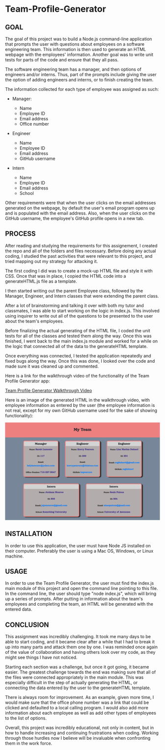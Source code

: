 # Team-Profile-Generator

## GOAL

The goal of this project was to build a Node.js command-line application that prompts the user with questions about employees on a software engineering team. This information is then used to generate an HTML webpage with the employees' information. Another goal was to write unit tests for parts of the code and ensure that they all pass. 

The software engineering team has a manager, and then options of engineers and/or interns. Thus, part of the prompts include giving the user the option of adding engineers and interns, or to finish creating the team. 

The information collected for each type of employee was assigned as such:

* Manager: 
  * Name
  * Employee ID
  * Email address
  * Office number

* Engineer
  * Name
  * Employee ID
  * Email address
  * GitHub username

* Intern
  * Name
  * Employee ID
  * Email address
  * School

Other requirements were that when the user clicks on the email addresses generated on the webpage, by default the user's email program opens up and is populated with the email address. Also, when the user clicks on the GitHub username, the employee's GitHub profile opens in a new tab. 

## PROCESS

After reading and studying the requirements for this assignement, I created the repo and all of the folders and files necessary. Before doing any actual coding, I studied the past activities that were relevant to this project, and tried mapping out my strategy for attacking it. 

The first coding I did was to create a mock-up HTML file and style it with CSS. Once that was in place, I copied the HTML code into a generateHTML.js file as a template. 

I then started writing out the parent Employee class, followed by the Manager, Engineer, and Intern classes that were extending the parent class. 

After a lot of brainstorming and talking it over with both my tutor and classmates, I was able to start working on the logic in index.js. This involved using inquirer to write out all of the questions to be presented to the user about the team's employees. 

Before finalizing the actual generating of the HTML file, I coded the unit tests for all of the classes and tested them along the way. Once this was finished, I went back to the main index.js module and worked for a while on the logic that connected all of the data to the generateHTML template. 

Once everything was connected, I tested the application repeatedly and fixed bugs along the way. Once this was done, I looked over the code and made sure it was cleaned up and commented. 

Here is a link for the walkthrough video of the functionality of the Team Profile Generator app: 

[Team Profile Generator Walkthrough Video](https://drive.google.com/file/d/1Iz8OiR1Ma88zCDmuW5IQq8jzETsaxvNQ/view)

Here is an image of the generated HTML in the walkthrough video, with employee information as entered by the user (the employee information is not real, except for my own GitHub username used for the sake of showing functionality):

![Generated HTML](dist/screencapture-file-Users-Marina-Desktop-homework-coding-Team-Profile-Generator-dist-team-html-2021-04-19-16_32_32.png)

## INSTALLATION

In order to use this application, the user must have Node JS installed on their computer. Preferably the user is using a Mac OS, Windows, or Linux machine. 

## USAGE

In order to use the Team Profile Generator, the user must find the index.js main module of this project and open the command line pointing to this file. In the command line, the user should type "node index.js", which will bring up a series of prompts. After putting in information about the team's employees and completing the team, an HTML will be generated with the entered data. 

## CONCLUSION

This assignment was incredibly challenging. It took me many days to be able to start coding, and it became clear after a while that I had to break it up into many parts and attack them one by one. I was reminded once again of the value of collaboration and having others look over my code, as they might see things I have not noticed. 

Starting each section was a challenge, but once it got going, it became easier. The greatest challenge towards the end was making sure that all of the files were connected appropriately in the main module. This was especially difficult in the step of actually generating the HTML, or connecting the data entered by the user to the generateHTML template. 

There is always room for improvement. As an example, given more time, I would make sure that the office phone number was a link that could be clicked and defaulted to a local calling program. I would also add more information about each employee as well as add other types of employees to the list of options. 

Overall, this project was incredibly educational, not only in content, but in how to handle increasing and continuing frustrations when coding. Working through those hurdles now I believe will be invaluable when confronting them in the work force. 



